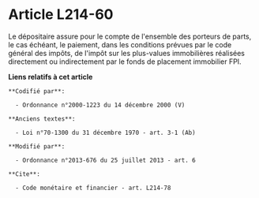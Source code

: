 # Article L214-60

Le dépositaire assure pour le compte de l'ensemble des porteurs de parts, le cas échéant, le paiement, dans les conditions
prévues par le code général des impôts, de l'impôt sur les plus-values immobilières réalisées directement ou indirectement
par le fonds de placement immobilier FPI.

**Liens relatifs à cet article**

	**Codifié par**:

	  - Ordonnance n°2000-1223 du 14 décembre 2000 (V)

	**Anciens textes**:

	  - Loi n°70-1300 du 31 décembre 1970 - art. 3-1 (Ab)

	**Modifié par**:

	  - Ordonnance n°2013-676 du 25 juillet 2013 - art. 6

	**Cite**:

	  - Code monétaire et financier - art. L214-78
